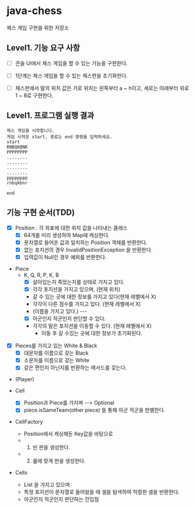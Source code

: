 # java-chess
체스 게임 구현을 위한 저장소

## Level1. 기능 요구 사항

-[ ] 콘솔 UI에서 체스 게임을 할 수 있는 기능을 구현한다.
-[ ] 1단계는 체스 게임을 할 수 있는 체스판을 초기화한다.
-[ ] 체스판에서 말의 위치 값은 가로 위치는 왼쪽부터 a ~ h이고, 세로는 아래부터 위로 1 ~ 8로 구현한다.


## Level1. 프로그램 실행 결과

```
체스 게임을 시작합니다.
게임 시작은 start, 종료는 end 명령을 입력하세요.
start
RNBQKBNR
PPPPPPPP
........
........
........
........
pppppppp
rnbqkbnr

end
```

## 기능 구현 순서(TDD)

- [x] Position : 각 좌표에 대한 위치 값을 나타내는 클래스 
    - [x] 64개를 미리 생성하여 Map에 캐싱한다.
    - [x] 문자열로 들어온 값과 일치하는 Position 객체를 반환한다.
    - [x] 없는 포지션의 경우 InvalidPositionException 을 반환한다.
    - [x] 입력값이 Null인 경우 예외를 반환한다.
    
- Piece
    - K, Q, R, P, K, B
        - [x] 살아있는지 죽었는지를 상태로 가지고 있다.
        - [x] 각각 포지션을 가지고 있으며, (현재 위치)
        - 갈 수 있는 곳에 대한 정보를 가지고 있다(현재 레벨에서 X)
        - 각각이 다른 점수를 가지고 있다. (현재 레벨에서 X)
        - (이름을 가지고 있다.) --- 
        - [x] 아군인지 적군인지 판단할 수 있다.
        - 각각의 말은 포지션을 이동할 수 있다. (현재 레벨에서 X)
            - 이동 후 갈 수있는 곳에 대한 정보가 초기화된다.

- [x] Pieces를 가지고 있는 White & Black
    - [x] 대문자를 이름으로 갖는 Black
    - [x] 소문자를 이름으로 갖는 White
    - [x] 같은 편인지 아닌지를 반환하는 메서드를 갖는다.
    
- (Player)

- Cell
    - [x] Position과 Piece를 가지며 --> Optional
    - [x] piece.isSameTeam(other piece) 을 통해 아군 적군을 판별한다.
    
- CellFactory
    - Position에서 캐싱해둔 Key값을 바탕으로
    - 1. 빈 판을 생성한다.
    - 2. 룰에 맞게 판을 생성한다.

- Cells
    - List<Cell> 을 가지고 있으며
    - 특정 포지션이 문자열로 들어왔을 때 셀을 탐색하여 적절한 셀을 반환한다.
    - 아군인지 적군인지 판단하는 진입점